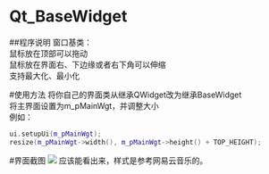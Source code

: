 # Qt_BaseWidget

##程序说明
窗口基类：<br/>
鼠标放在顶部可以拖动<br/>
鼠标放在界面右、下边缘或者右下角可以伸缩<br/>
支持最大化、最小化

#使用方法
将你自己的界面类从继承QWidget改为继承BaseWidget<br/>
将主界面设置为m_pMainWgt，并调整大小<br/>
例如：
```c++
ui.setupUi(m_pMainWgt);
resize(m_pMainWgt->width(), m_pMainWgt->height() + TOP_HEIGHT);
```

#界面截图
![](https://github.com/ikongziming/Qt_BaseWidget/blob/master/images/demo.png?raw=true)
应该能看出来，样式是参考网易云音乐的。
